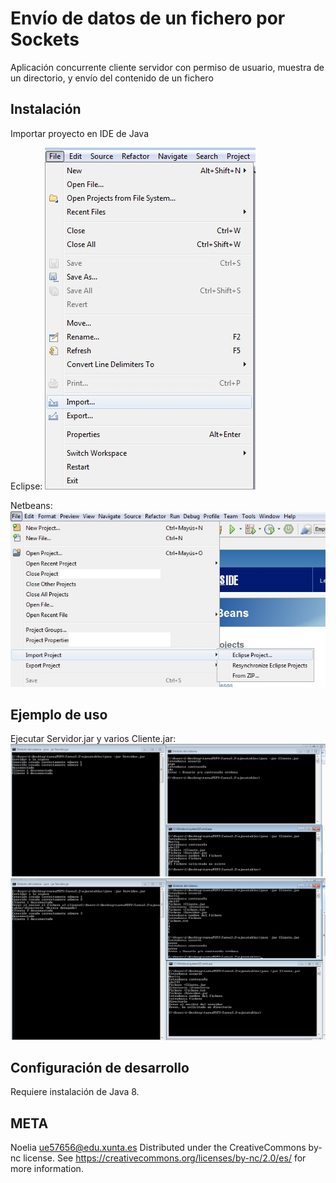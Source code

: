 # Envío de datos de un fichero por Sockets
Aplicación concurrente cliente servidor con permiso de usuario, muestra de un directorio, y envío del contenido de un fichero

## Instalación 
Importar proyecto en IDE de Java

Eclipse:
![ImportaciónEclipse](../PSP4_images/1.jpg)

Netbeans:  
![ImportaciónNetbeans](../PSP4_images/2.jpg)


## Ejemplo de uso   
Ejecutar Servidor.jar y varios Cliente.jar: 
![Execute](../PSP4_images/3.jpg)  
![Execute](../PSP4_images/4.jpg)  


## Configuración de desarrollo
Requiere instalación de Java 8.

## META
Noelia  ue57656@edu.xunta.es
Distributed under the CreativeCommons by-nc license. See https://creativecommons.org/licenses/by-nc/2.0/es/  for more information.
